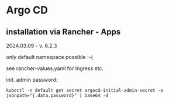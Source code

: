 # Argo CD

## installation via Rancher - Apps

2024.03.09 - v. 6.2.3

only default namespace possible :-(


see rancher-values.yaml for Ingress etc.


init. admin password:

```
kubectl -n default get secret argocd-initial-admin-secret -o jsonpath="{.data.password}" | base64 -d
```



